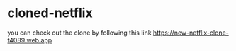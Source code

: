 # cloned-netflix

you can check out the clone by following this link
 https://new-netflix-clone-f4089.web.app
